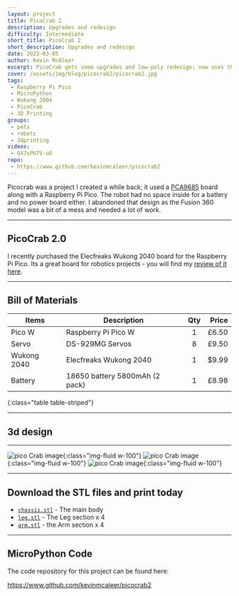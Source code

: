 ```yaml
---
layout: project
title: PicoCrab 2
description: Upgrades and redesign
difficulty: Intermediate
short_title: PicoCrab 2
short_description: Upgrades and redesign
date: 2023-03-05
author: Kevin McAleer
excerpt: PicoCrab gets some upgrades and low-poly redesign; now uses the Elecfreaks Wukong 2040
cover: /assets/img/blog/picocrab2/picocrab2.jpg
tags: 
 - Raspberry Pi Pico
 - MicroPython
 - Wukong 2004
 - PicoCrab
 - 3D Printing
groups:
 - pets
 - robots
 - 3dprinting
videos:
 - OX7sPU7V-u0
repo:
 - https://www.github.com/kevinmcaleer/picocrab2
---
```


Picocrab was a project I created a while back; it used a [PCA9685](/resources/glossary#pca9685) board along with a Raspberry Pi Pico. The robot had no space inside for a battery and no power board either. I abandoned that design as the Fusion 360 model was a bit of a mess and needed a lot of work.

---

## PicoCrab 2.0

I recently purchased the Elecfreaks Wukong 2040 board for the Raspberry Pi Pico. Its a great board for robotics projects - you will find my [review of it here](/reviews/wukong-2040).

---

## Bill of Materials

Items       | Description                    | Qty | Price
------------|--------------------------------|:---:|-----:
Pico W      | Raspberry Pi Pico W            |  1  | £6.50
Servo       | DS-929MG Servos                |  8  | £9.50
Wukong 2040 | Elecfreaks Wukong 2040         |  1  | $9.99
Battery     | 18650 battery 5800mAh (2 pack) |  1  | £8.98
{:class="table table-striped"}

---

## 3d design

---

![pico Crab image](/assets/img/blog/picocrab2/picocrab2_01.png){:class="img-fluid w-100"}
![pico Crab image](/assets/img/blog/picocrab2/picocrab2_02.png){:class="img-fluid w-100"}
![pico Crab image](/assets/img/blog/picocrab2/picocrab2_03.png){:class="img-fluid w-100"}

---

## Download the STL files and print today

* [`chassis.stl`](/assets/stl/picocrab2/chassis.stl) - The main body
* [`leg.stl`](/assets/stl/picocrab2/leg.stl) - The Leg section x 4
* [`arm.stl`](/assets/stl/picocrab2/arm.stl) - the Arm section x 4

---

## MicroPython Code

The code repository for this project can be found here:

<https://www.github.com/kevinmcaleer/picocrab2>
